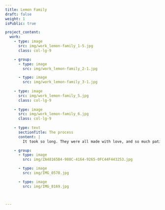 ```yaml
---
title: Lemon Family
draft: false
weight: 1
isPublic: true

project_content:
  work:
    - type: image
      src: img/work_lemon-family_1-5.jpg
      class: col-lg-9

    - group:
      - type: image
        src: img/work_lemon-family_2-1.jpg

      - type: image
        src: img/work_lemon-family_3-1.jpg
   
    - type: image
      src: img/work_lemon-family_5.jpg
      class: col-lg-9
    
    - type: image
      src: img/work_lemon-family_6.jpg
      class: col-lg-9
    
    - type: text
      sectionTitle: The process
      content: |
        It took so long. They were all made with love, and so much patience.

    - group:
      - type: image
        src: img/ZA48165B4-988C-4164-9265-0FC44F443253.jpg

      - type: image
        src: img/IMG_0578.jpg

      - type: image
        src: img/IMG_8169.jpg
      


---
```

